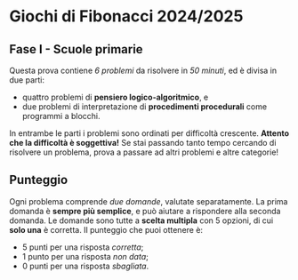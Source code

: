# Giochi di Fibonacci 2024/2025

## Fase I - Scuole primarie

Questa prova contiene _6 problemi_ da risolvere in _50 minuti_, ed è divisa in due parti:
- quattro problemi di **pensiero logico-algoritmico**, e
- due problemi di interpretazione di **procedimenti procedurali** come programmi a blocchi.

In entrambe le parti i problemi sono ordinati per difficoltà crescente.
**Attento che la difficoltà è soggettiva!** Se stai passando tanto tempo cercando di risolvere un problema, prova a passare ad altri problemi e altre categorie!

## Punteggio

Ogni problema comprende _due domande_, valutate separatamente.
La prima domanda è **sempre più semplice**, e può aiutare a rispondere alla seconda domanda.
Le domande sono tutte a **scelta multipla** con 5 opzioni, di cui **solo una** è corretta. Il punteggio che puoi ottenere è:

- 5 punti per una risposta _corretta_;
- 1 punto per una risposta _non data_;
- 0 punti per una risposta _sbagliata_.
